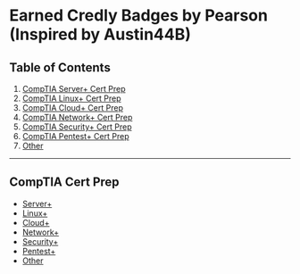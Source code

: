 # Earned Credly Badges by Pearson (Inspired by Austin44B)
## Table of Contents
1.  [CompTIA Server+ Cert Prep]()
2.  [CompTIA Linux+ Cert Prep]()
3.  [CompTIA Cloud+ Cert Prep]()
4.  [CompTIA Network+ Cert Prep]()
5.  [CompTIA Security+ Cert Prep]()
6.  [CompTIA Pentest+ Cert Prep]()
7.  [Other]()
---
## CompTIA Cert Prep
 - [Server+](https://github.com/iamroot-GitHub/CompTIA-Server-Plus-Cert-Prep-Credly-Badges-Earned#comptia-server-cert-prep-credly-badges-earned)
 - [Linux+](https://github.com/iamroot-GitHub/CompTIA-Linux-Plus-Cert-Prep-Credly-Badges-Earned#comptia-linux-cert-prep-credly-badges-earned)
 - [Cloud+](https://github.com/iamroot-GitHub/CompTIA-Cloud-Plus-Cert-Prep-Credly-Badges-Earned#comptia-cloud-cert-prep-credly-badges-earned)
 - [Network+](https://github.com/iamroot-GitHub/CompTIA-Network-Plus-Cert-Prep-Credly-Badges-Earned#comptia-network-cert-prep-credly-badges-earned)
 - [Security+](https://github.com/iamroot-GitHub/CompTIA-Security-Plus-Cert-Prep-Credly-Badges-Earned#comptia-security-cert-prep-credly-badges-earned)
 - [Pentest+](https://github.com/iamroot-GitHub/CompTIA-Pentest-Plus-Cert-Prep-Credly-Badges-Earned#comptia-pentest-cert-prep-credly-badges-earned)
 - [Other](https://github.com/iamroot-GitHub/Other-Credly-Badges-Earned#other-credly-badges-earned)
